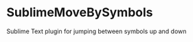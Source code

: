 SublimeMoveBySymbols
====================

Sublime Text plugin for jumping between symbols up and down
